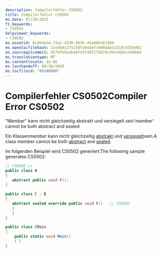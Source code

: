 ```yaml
---
description: Compilerfehler CS0502
title: Compilerfehler CS0502
ms.date: 07/20/2015
f1_keywords:
- CS0502
helpviewer_keywords:
- CS0502
ms.assetid: 6cd6deda-73a1-42d8-893b-45a685e63380
ms.openlocfilehash: 22e468c27525dfa844efc680abb31510c555bd82
ms.sourcegitcommit: d579fb5e4b46745fd0f1f8874c94c6469ce58604
ms.translationtype: MT
ms.contentlocale: de-DE
ms.lasthandoff: 08/30/2020
ms.locfileid: "89140606"
---
```

# <a name="compiler-error-cs0502"></a><span data-ttu-id="264ed-103">Compilerfehler CS0502</span><span class="sxs-lookup"><span data-stu-id="264ed-103">Compiler Error CS0502</span></span>
<span data-ttu-id="264ed-104">"Member" kann nicht gleichzeitig abstrakt und versiegelt sein</span><span class="sxs-lookup"><span data-stu-id="264ed-104">'member' cannot be both abstract and sealed</span></span>  
  
 <span data-ttu-id="264ed-105">Ein Klassenmember kann nicht gleichzeitig [abstrakt](../language-reference/keywords/abstract.md) und [versiegelt](../language-reference/keywords/sealed.md)sein.</span><span class="sxs-lookup"><span data-stu-id="264ed-105">A class member cannot be both [abstract](../language-reference/keywords/abstract.md) and [sealed](../language-reference/keywords/sealed.md).</span></span>  
  
 <span data-ttu-id="264ed-106">Im folgenden Beispiel wird CS0502 generiert:</span><span class="sxs-lookup"><span data-stu-id="264ed-106">The following sample generates CS0502:</span></span>  
  
```csharp  
// CS0502.cs  
public class B  
{  
   abstract public void F();  
}  
  
public class C : B  
{  
   abstract sealed override public void F()   // CS0502  
   {  
   }  
}  
  
public class CMain  
{  
    public static void Main()  
    { }  
}  
```
